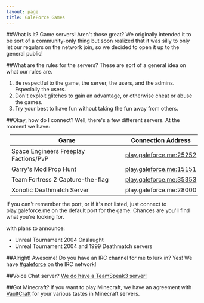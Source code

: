 ```yaml
---
layout: page
title: GaleForce Games
---
```

##What is it?
Game servers! Aren't those great? We originally intended it to be sort of a community-only thing but soon realized that it was silly to only let our regulars on the network join, so we decided to open it up to the general public!

##What are the rules for the servers?
These are sort of a general idea on what our rules are.

1. Be respectful to the game, the server, the users, and the admins. Especially the users.
2. Don't exploit glitches to gain an advantage, or otherwise cheat or abuse the games.
3. Try your best to have fun without taking the fun away from others.

##Okay, how do I connect?
Well, there's a few different servers. At the moment we have:

<style>
table {
	margin:10px;
}
thead {
	font-weight:bold;
	border-bottom: 2px #a0a0a0;
}
td,th {
	padding:4px;
}
</style>
<table>
	<thead>
		<th>Game</th>
		<th>Connection Address</th>
	</thead>
	<tr>
		<td>Space Engineers Freeplay Factions/PvP</td>
		<td><a href="steam://connect/play.galeforce.me:25252">play.galeforce.me:25252</a></td>
	</tr><tr>
		<td>Garry's Mod Prop Hunt</td>
		<td><a href="steam://connect/play.galeforce.me:15151">play.galeforce.me:15151</a></td>
	</tr><tr>
		<td>Team Fortress 2 Capture-the-flag</td>
		<td><a href="steam://connect/play.galeforce.me:35353">play.galeforce.me:35353</a></td>
	</tr><tr>
		<td>Xonotic Deathmatch Server</td>
		<td>play.galeforce.me:28000</td>
	</tr>
</table>

If you can't remember the port, or if it's not listed, just connect to play.galeforce.me on the default port for the game. Chances are you'll find what you're looking for.

with plans to announce:

- Unreal Tournament 2004 Onslaught
- Unreal Tournament 2004 and 1999 Deathmatch servers

##Alright! Awesome! Do you have an IRC channel for me to lurk in?
Yes! We have [#galeforce](<ircs://irc.stormbit.net:6697/galeforce>) on the IRC network!

##Voice Chat server?
[We do have a TeamSpeak3 server!](<ts3server://ts3.galeforce.me:9987/>)

##Got Minecraft?
If you want to play Minecraft, we have an agreement with [VaultCraft](<//vaultcraft.net>) for your various tastes in Minecraft servers.
